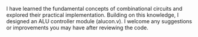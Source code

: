 I have learned the fundamental concepts of combinational circuits and explored their practical implementation. Building on this knowledge, I designed an ALU controller module (alucon.v). I welcome any suggestions or improvements you may have after reviewing the code.
